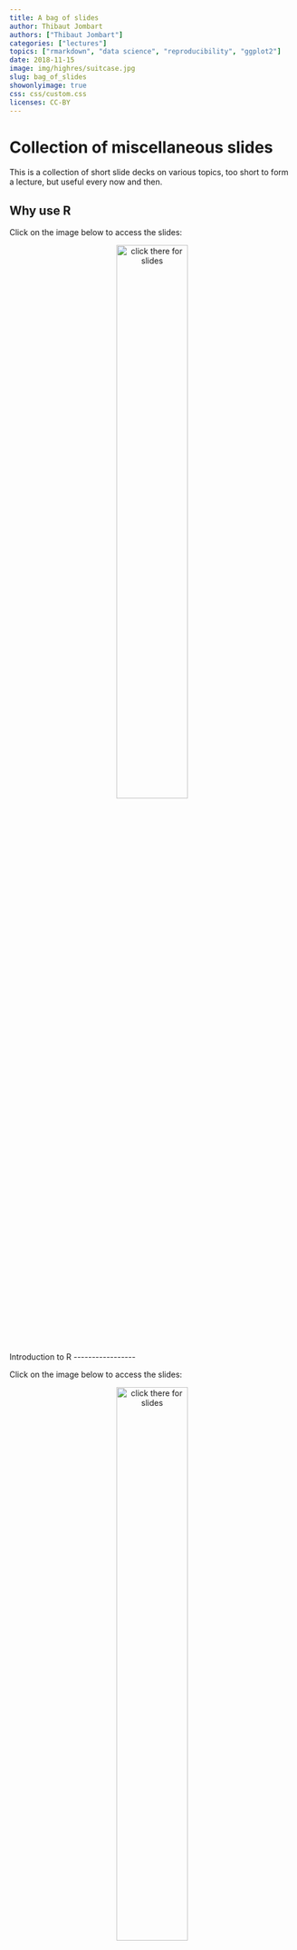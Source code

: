 ```yaml
---
title: A bag of slides
author: Thibaut Jombart
authors: ["Thibaut Jombart"]
categories: ["lectures"]
topics: ["rmarkdown", "data science", "reproducibility", "ggplot2"]
date: 2018-11-15
image: img/highres/suitcase.jpg
slug: bag_of_slides
showonlyimage: true
css: css/custom.css
licenses: CC-BY
---
```


Collection of miscellaneous slides
==================================

This is a collection of short slide decks on various topics, too short to form a lecture, but useful every now and then.

Why use R
---------

Click on the image below to access the slides:

<center>
<a href="../../slides/why-r/why-r.html"><img class="gateway" src="../../img/highres/old_photographs.jpg" width="50%" alt="click there for slides" align="middle"></a>
</center>
Introduction to R
-----------------

Click on the image below to access the slides:

<center>
<a href="../../slides/intro_to_R/intro_to_R.html"><img class="gateway" src="../../img/highres/old_photographs.jpg" width="50%" alt="click there for slides" align="middle"></a>
</center>
Importing data into R
---------------------

**Click on the image below to access the slides:**

<center>
<a href="../../slides/slides_bag/data_import/data_import_short.html"><img class="gateway" src="../../img/highres/old_photographs.jpg" width="50%" alt="click there for slides" align="middle"></a>
</center>
Graphics using *ggplot2*
------------------------

**Click on the image below to access the slides:**

<center>
<a href="../../slides/slides_bag/ggplot2.html"><img class="gateway" src="../../img/highres/old_photographs.jpg" width="50%" alt="click there for slides" align="middle"></a>
</center>
About this document
===================

Contributors
------------

-   Thibaut Jombart: initial version
-   Zhian N. Kamvar: initial version
-   Jonathan Polonsky: slides on data import

Contributions are welcome via [pull requests](https://github.com/reconhub/learn/pulls). The source files include:

-   [**import data slides**](https://raw.githubusercontent.com/reconhub/learn/master/static/slides/slides_bag/import_data.Rmd)

-   [**this post**](https://raw.githubusercontent.com/reconhub/learn/master/content/post/bag_of_slides.Rmd)

Legal stuff
-----------

**License**: [CC-BY](https://creativecommons.org/licenses/by/3.0/) **Copyright**: Thibaut Jombart, 2017
